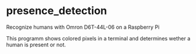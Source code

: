 # presence_detection
Recognize humans with Omron D6T-44L-06 on a Raspberry Pi

This programm shows colored pixels in a terminal and determines wether a human is present or not.
